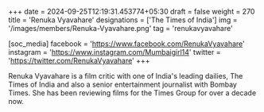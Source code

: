 +++
date = 2024-09-25T12:19:31.453774+05:30
draft = false
weight = 270
title = 'Renuka Vyavahare'
designations = ['The Times of India']
img = '/images/members/Renuka-Vyavahare.png'
tag = 'renukavyavahare'

[soc_media]
facebook = 'https://www.facebook.com/RenukaVyavahare'
instagram = 'https://www.instagram.com/Mumbaigirl14'
twitter = 'https://twitter.com/RenukaVyavahare'
+++

Renuka Vyavahare is a film critic with one of India's leading dailies, The Times of India and also a senior entertainment journalist with Bombay Times. She has been reviewing films for the Times Group for over a decade now.
